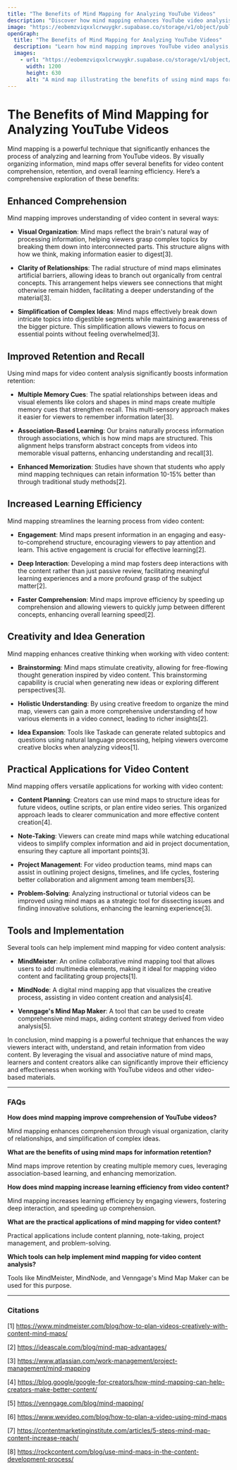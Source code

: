 ```yaml
---
title: "The Benefits of Mind Mapping for Analyzing YouTube Videos"
description: "Discover how mind mapping enhances YouTube video analysis, improving comprehension, retention, and learning efficiency. Explore practical applications for content planning, note-taking, and project management."
image: "https://eobemzviqxxlcrwuygkr.supabase.co/storage/v1/object/public/yt2insight//benefits-youtube-analysis.jpg" # Replace with your actual image URL
openGraph:
  title: "The Benefits of Mind Mapping for Analyzing YouTube Videos"
  description: "Learn how mind mapping improves YouTube video analysis, enhancing comprehension, retention, and learning. Explore tools and practical applications for content creators and learners."
  images:
    - url: "https://eobemzviqxxlcrwuygkr.supabase.co/storage/v1/object/public/yt2insight//benefits-youtube-analysis.jpg" # Replace with your actual image URL
      width: 1200
      height: 630
      alt: "A mind map illustrating the benefits of using mind maps for analyzing YouTube videos."
---
```


# The Benefits of Mind Mapping for Analyzing YouTube Videos

Mind mapping is a powerful technique that significantly enhances the process of analyzing and learning from YouTube videos. By visually organizing information, mind maps offer several benefits for video content comprehension, retention, and overall learning efficiency. Here’s a comprehensive exploration of these benefits:

## Enhanced Comprehension

Mind mapping improves understanding of video content in several ways:

- **Visual Organization**: Mind maps reflect the brain's natural way of processing information, helping viewers grasp complex topics by breaking them down into interconnected parts. This structure aligns with how we think, making information easier to digest[3].

- **Clarity of Relationships**: The radial structure of mind maps eliminates artificial barriers, allowing ideas to branch out organically from central concepts. This arrangement helps viewers see connections that might otherwise remain hidden, facilitating a deeper understanding of the material[3].

- **Simplification of Complex Ideas**: Mind maps effectively break down intricate topics into digestible segments while maintaining awareness of the bigger picture. This simplification allows viewers to focus on essential points without feeling overwhelmed[3].

## Improved Retention and Recall

Using mind maps for video content analysis significantly boosts information retention:

- **Multiple Memory Cues**: The spatial relationships between ideas and visual elements like colors and shapes in mind maps create multiple memory cues that strengthen recall. This multi-sensory approach makes it easier for viewers to remember information later[3].

- **Association-Based Learning**: Our brains naturally process information through associations, which is how mind maps are structured. This alignment helps transform abstract concepts from videos into memorable visual patterns, enhancing understanding and recall[3].

- **Enhanced Memorization**: Studies have shown that students who apply mind mapping techniques can retain information 10-15% better than through traditional study methods[2].

## Increased Learning Efficiency

Mind mapping streamlines the learning process from video content:

- **Engagement**: Mind maps present information in an engaging and easy-to-comprehend structure, encouraging viewers to pay attention and learn. This active engagement is crucial for effective learning[2].

- **Deep Interaction**: Developing a mind map fosters deep interactions with the content rather than just passive review, facilitating meaningful learning experiences and a more profound grasp of the subject matter[2].

- **Faster Comprehension**: Mind maps improve efficiency by speeding up comprehension and allowing viewers to quickly jump between different concepts, enhancing overall learning speed[2].

## Creativity and Idea Generation

Mind mapping enhances creative thinking when working with video content:

- **Brainstorming**: Mind maps stimulate creativity, allowing for free-flowing thought generation inspired by video content. This brainstorming capability is crucial when generating new ideas or exploring different perspectives[3].

- **Holistic Understanding**: By using creative freedom to organize the mind map, viewers can gain a more comprehensive understanding of how various elements in a video connect, leading to richer insights[2].

- **Idea Expansion**: Tools like Taskade can generate related subtopics and questions using natural language processing, helping viewers overcome creative blocks when analyzing videos[1].

## Practical Applications for Video Content

Mind mapping offers versatile applications for working with video content:

- **Content Planning**: Creators can use mind maps to structure ideas for future videos, outline scripts, or plan entire video series. This organized approach leads to clearer communication and more effective content creation[4].

- **Note-Taking**: Viewers can create mind maps while watching educational videos to simplify complex information and aid in project documentation, ensuring they capture all important points[3].

- **Project Management**: For video production teams, mind maps can assist in outlining project designs, timelines, and life cycles, fostering better collaboration and alignment among team members[3].

- **Problem-Solving**: Analyzing instructional or tutorial videos can be improved using mind maps as a strategic tool for dissecting issues and finding innovative solutions, enhancing the learning experience[3].

## Tools and Implementation

Several tools can help implement mind mapping for video content analysis:

- **MindMeister**: An online collaborative mind mapping tool that allows users to add multimedia elements, making it ideal for mapping video content and facilitating group projects[1].

- **MindNode**: A digital mind mapping app that visualizes the creative process, assisting in video content creation and analysis[4].

- **Venngage's Mind Map Maker**: A tool that can be used to create comprehensive mind maps, aiding content strategy derived from video analysis[5].

In conclusion, mind mapping is a powerful technique that enhances the way viewers interact with, understand, and retain information from video content. By leveraging the visual and associative nature of mind maps, learners and content creators alike can significantly improve their efficiency and effectiveness when working with YouTube videos and other video-based materials.

---

### FAQs

**How does mind mapping improve comprehension of YouTube videos?**

Mind mapping enhances comprehension through visual organization, clarity of relationships, and simplification of complex ideas.

**What are the benefits of using mind maps for information retention?**

Mind maps improve retention by creating multiple memory cues, leveraging association-based learning, and enhancing memorization.

**How does mind mapping increase learning efficiency from video content?**

Mind mapping increases learning efficiency by engaging viewers, fostering deep interaction, and speeding up comprehension.

**What are the practical applications of mind mapping for video content?**

Practical applications include content planning, note-taking, project management, and problem-solving.

**Which tools can help implement mind mapping for video content analysis?**

Tools like MindMeister, MindNode, and Venngage's Mind Map Maker can be used for this purpose.

---

### Citations

[1] https://www.mindmeister.com/blog/how-to-plan-videos-creatively-with-content-mind-maps/

[2] https://ideascale.com/blog/mind-map-advantages/

[3] https://www.atlassian.com/work-management/project-management/mind-mapping

[4] https://blog.google/google-for-creators/how-mind-mapping-can-help-creators-make-better-content/

[5] https://venngage.com/blog/mind-mapping/

[6] https://www.wevideo.com/blog/how-to-plan-a-video-using-mind-maps

[7] https://contentmarketinginstitute.com/articles/5-steps-mind-map-content-increase-reach/

[8] https://rockcontent.com/blog/use-mind-maps-in-the-content-development-process/